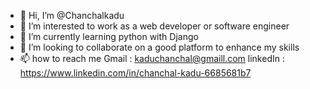 - 👋 Hi, I’m @Chanchalkadu
- 👀 I’m interested to work as a web developer or software engineer
- 🌱 I’m currently learning python with Django
- 💞️ I’m looking to collaborate on a good platform to enhance my skills 
- 📫 how to reach me 
         Gmail : kaduchanchal@gmaill.com
         linkedIn : https://www.linkedin.com/in/chanchal-kadu-6685681b7
<!---
Chanchalkadu/Chanchalkadu is a ✨ special ✨ repository because its `README.md` (this file) appears on your GitHub profile.
You can click the Preview link to take a look at your changes.
--->
